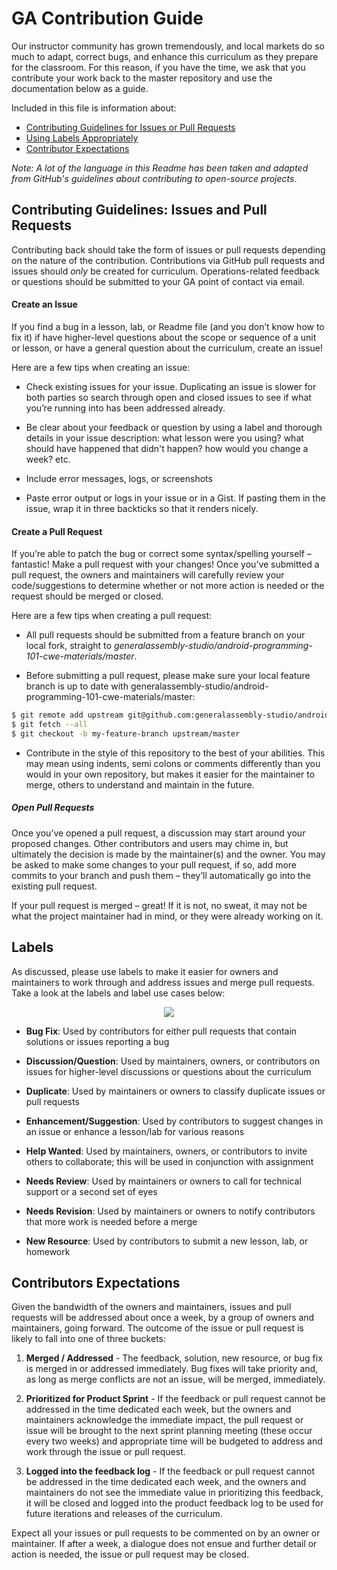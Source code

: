 # GA Contribution Guide

Our instructor community has grown tremendously, and local markets do so much to adapt, correct bugs, and enhance this curriculum as they prepare for the classroom.  For this reason, if you have the time, we ask that you contribute your work back to the master repository and use the documentation below as a guide.

Included in this file is information about:

- [Contributing Guidelines for Issues or Pull Requests](#contributing-guidelines-issues-and-pull-requests)
- [Using Labels Appropriately](#labels)
- [Contributor Expectations](#contributors-expectations)

_Note: A lot of the language in this Readme has been taken and adapted from GitHub's guidelines about contributing to open-source projects_.

## Contributing Guidelines: Issues and Pull Requests

Contributing back should take the form of issues or pull requests depending on the nature of the contribution.  Contributions via GitHub pull requests and issues should *only* be created for curriculum.  Operations-related feedback or questions should be submitted to your GA point of contact via email.

#### Create an Issue

If you find a bug in a lesson, lab, or Readme file (and you don’t know how to fix it) if have higher-level questions about the scope or sequence of a unit or lesson, or have a general question about the curriculum, create an issue!

Here are a few tips when creating an issue:

- Check existing issues for your issue. Duplicating an issue is slower for both parties so search through open and closed issues to see if what you’re running into has been addressed already.

- Be clear about your feedback or question by using a label and thorough details in your issue description: what lesson were you using? what should have happened that didn't happen? how would you change a week? etc.

- Include error messages, logs, or screenshots

- Paste error output or logs in your issue or in a Gist. If pasting them in the issue, wrap it in three backticks so that it renders nicely.

#### Create a Pull Request

If you’re able to patch the bug or correct some syntax/spelling yourself – fantastic! Make a pull request with your changes! Once you’ve submitted a pull request, the owners and maintainers will carefully review your code/suggestions to determine whether or not more action is needed or the request should be merged or closed.

Here are a few tips when creating a pull request:

- All pull requests should be submitted from a feature branch on your local fork, straight to *generalassembly-studio/android-programming-101-cwe-materials/master*.

- Before submitting a pull request, please make sure your local feature branch is up to date with generalassembly-studio/android-programming-101-cwe-materials/master:

```bash
$ git remote add upstream git@github.com:generalassembly-studio/android-programming-101-cwe-materials
$ git fetch --all
$ git checkout -b my-feature-branch upstream/master
```

- Contribute in the style of this repository to the best of your abilities. This may mean using indents, semi colons or comments differently than you would in your own repository, but makes it easier for the maintainer to merge, others to understand and maintain in the future.  


##### Open Pull Requests

Once you’ve opened a pull request, a discussion may start around your proposed changes. Other contributors and users may chime in, but ultimately the decision is made by the maintainer(s) and the owner. You may be asked to make some changes to your pull request, if so, add more commits to your branch and push them – they’ll automatically go into the existing pull request.

If your pull request is merged – great! If it is not, no sweat, it may not be what the project maintainer had in mind, or they were already working on it.

## Labels

As discussed, please use labels to make it easier for owners and maintainers to work through and address issues and merge pull requests.  Take a look at the labels and label use cases below:

<p align="center">
  <img src="https://i.imgur.com/l51r7vz.png">
</p>

- **Bug Fix**:  Used by contributors for either pull requests that contain solutions or issues reporting a bug

- **Discussion/Question**:  Used by maintainers, owners, or contributors on issues for higher-level discussions or questions about the curriculum

- **Duplicate**:  Used by maintainers or owners to classify duplicate issues or pull requests

- **Enhancement/Suggestion**:  Used by contributors to suggest changes in an issue or enhance a lesson/lab for various reasons

- **Help Wanted**:  Used by maintainers, owners, or contributors to invite others to collaborate; this will be used in conjunction with assignment

- **Needs Review**: Used by maintainers or owners to call for technical support or a second set of eyes

- **Needs Revision**:  Used by maintainers or owners to notify contributors that more work is needed before a merge

- **New Resource**:  Used by contributors to submit a new lesson, lab, or homework


## Contributors Expectations

Given the bandwidth of the owners and maintainers, issues and pull requests will be addressed about once a week, by a group of owners and maintainers, going forward.  The outcome of the issue or pull request is likely to fall into one of three buckets:

1. **Merged / Addressed** - The feedback, solution, new resource, or bug fix is merged in or addressed immediately. Bug fixes will take priority and, as long as merge conflicts are not an issue, will be merged, immediately.

2. **Prioritized for Product Sprint** - If the feedback or pull request cannot be addressed in the time dedicated each week, but the owners and maintainers acknowledge the immediate impact, the pull request or issue will be brought to the next sprint planning meeting (these occur every two weeks) and appropriate time will be budgeted to address and work through the issue or pull request.

3. **Logged into the feedback log** - If the feedback or pull request cannot be addressed in the time dedicated each week, and the owners and maintainers do not see the immediate value in prioritizing this feedback, it will be closed and logged into the product feedback log to be used for future iterations and releases of the curriculum.  

Expect all your issues or pull requests to be commented on by an owner or maintainer.  If after a week, a dialogue does not ensue and further detail or action is needed, the issue or pull request may be closed.
